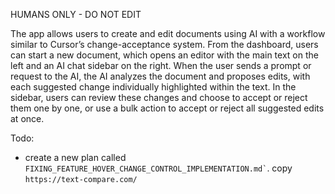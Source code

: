 HUMANS ONLY - DO NOT EDIT

The app allows users to create and edit documents using AI with a workflow similar to Cursor’s change-acceptance system. From the dashboard, users can start a new document, which opens an editor with the main text on the left and an AI chat sidebar on the right. When the user sends a prompt or request to the AI, the AI analyzes the document and proposes edits, with each suggested change individually highlighted within the text. In the sidebar, users can review these changes and choose to accept or reject them one by one, or use a bulk action to accept or reject all suggested edits at once.



Todo:
- create a new plan called `` FIXING_FEATURE_HOVER_CHANGE_CONTROL_IMPLEMENTATION.md` ``. copy `https://text-compare.com/`
